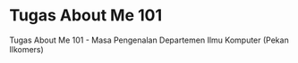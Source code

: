 # Tugas About Me 101
Tugas About Me 101 - Masa Pengenalan Departemen Ilmu Komputer (Pekan Ilkomers)

